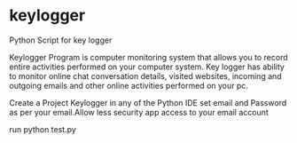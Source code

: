 # keylogger
Python Script for key logger

Keylogger Program is computer monitoring system that allows you to record entire activities performed on your computer system. Key logger has ability to monitor online chat conversation details, visited websites, incoming and outgoing emails and other online activities performed on your pc.


Create a Project Keylogger in any of the Python IDE
set email and Password as per your email.Allow less security app access to your email account

run python test.py
